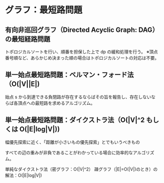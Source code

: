 # グラフ：最短路問題

## 有向非巡回グラフ（Directed Acyclic Graph: DAG） の最短経路問題

トポロジカルソートを行い、順番を担保した上で dp の緩和処理を行う。
※頂点番号順など、あらかじめ決まった順の場合はトポロジカルソートの対応は不要。

## 単一始点最短路問題：ベルマン・フォード法（O(|V||E|)

始点 s から到達できる負閉路が存在するならばその旨を報告し、存在しないならば各頂点への最短路を求めるアルゴリズム。

## 単一始点最短路問題：ダイクストラ法（O(|V|^2 もしくは O(|E|log|V|))

幅優先探索に近く、「距離が小さいもの優先探索」とでもいうべきもの

すべての辺の重みが非負であることがわかっている場合に効率的なアルゴリズム。

単純なダイクストラ法（密グラフ：O(|V|^2）
疎グラフ（|E|=O(|V|)のとき）の解法：O(|E|log|V|)
